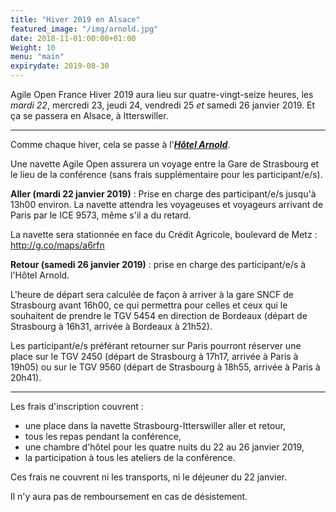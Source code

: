 ```yaml
---
title: "Hiver 2019 en Alsace"
featured_image: "/img/arnold.jpg"
date: 2018-11-01:00:00+01:00
Weight: 10
menu: "main"
expirydate: 2019-08-30
---
```


Agile Open France Hiver 2019 aura lieu sur quatre-vingt-seize heures,
les *mardi 22*, mercredi 23, jeudi 24, vendredi 25 *et* samedi 26 janvier 2019.
Et ça se passera en Alsace, à Itterswiller.

<!--more-->

----

Comme chaque hiver, cela se passe à l'[***Hôtel
Arnold***](https://www.hotel-arnold.com/).

Une navette Agile Open assurera un voyage entre la Gare de Strasbourg et le
lieu de la conférence (sans frais supplémentaire pour les participant/e/s).

**Aller (mardi 22 janvier 2019)** : Prise en charge des participant/e/s jusqu'à
13h00 environ. La navette attendra les voyageuses et voyageurs arrivant de
Paris par le ICE 9573, même s'il a du retard.

La navette sera stationnée en face du Crédit Agricole, boulevard de Metz :
http://g.co/maps/a6rfn

**Retour (samedi 26 janvier 2019)** : prise en charge des participant/e/s à
l'Hôtel Arnold.

L'heure de départ sera calculée de façon à arriver à la gare SNCF de Strasbourg
avant 16h00, ce qui permettra pour celles et ceux qui le souhaitent de prendre
le TGV 5454 en direction de Bordeaux (départ de Strasbourg à 16h31, arrivée à
Bordeaux à 21h52).

Les participant/e/s préférant retourner sur Paris pourront réserver une place
sur le TGV 2450 (départ de Strasbourg à 17h17, arrivée à Paris à 19h05) ou sur
le TGV 9560 (départ de Strasbourg à 18h55, arrivée à Paris à 20h41).

----

Les frais d'inscription couvrent :

- une place dans la navette Strasbourg-Itterswiller aller et retour,
- tous les repas pendant la conférence,
- une chambre d'hôtel pour les quatre nuits du 22 au 26 janvier 2019,
- la participation à tous les ateliers de la conférence.

Ces frais ne couvrent ni les transports, ni le déjeuner du 22 janvier.

Il n'y aura pas de remboursement en cas de désistement.
